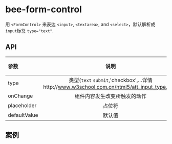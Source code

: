 # bee-form-control

用 `<FormControl>` 来表达 `<input>`, `<textarea>`, and `<select>`，默认解析成`input`标签 `type="text"`.


## API

|参数|说明|类型|默认值|
|:--|:---:|:--:|---:|
|type|类型(`text` `submit`,'checkbox',...详情http://www.w3school.com.cn/html5/att_input_type.asp)|string|'input'|
|onChange|组件内容发生改变所触发的动作|function|''|
|placeholder|占位符|string|''|
|defaultValue|默认值|string|''|


## 案例
